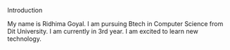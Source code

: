 Introduction

My name is Ridhima Goyal.
I am pursuing Btech in Computer Science from Dit University.
I am currently in 3rd year.
I am excited to learn new technology.
